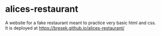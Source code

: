 # alices-restaurant
A website for a fake restaurant meant to practice very basic html and css.  
It is deployed at https://bresek.github.io/alices-restaurant/

